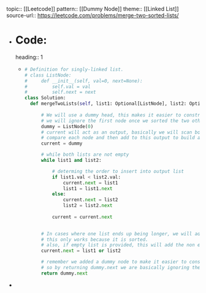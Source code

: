 topic:: [[Leetcode]]
pattern:: [[Dummy Node]]
theme:: [[Linked List]]
source-url:: https://leetcode.com/problems/merge-two-sorted-lists/

- # Code:
  heading:: 1
	- ```python
	  # Definition for singly-linked list.
	  # class ListNode:
	  #     def __init__(self, val=0, next=None):
	  #         self.val = val
	  #         self.next = next
	  class Solution:
	    def mergeTwoLists(self, list1: Optional[ListNode], list2: Optional[ListNode]) -> Optional[ListNode]:
	        
	        # We will use a dummy head, this makes it easier to construct an output.
	        # we will ignore the first node once we sorted the two others.
	        dummy = ListNode(0)
	        # current will act as an output, basically we will scan both lists at the same time, 
	        # compare each node and then add to this output to build a sorted linked list.
	        current = dummy
	  
	        # while both lists are not empty
	        while list1 and list2:
	  
	            # determing the order to insert into output list
	            if list1.val < list2.val:
	                current.next = list1
	                list1 = list1.next
	            else:
	                current.next = list2
	                list2 = list2.next
	            
	            current = current.next
	        
	  
	        # In cases where one list ends up being longer, we will add on the remaining list
	        # this only works because it is sorted.
	        # also, if empty list is provided, this will add the non empty to out output
	        current.next = list1 or list2
	  
	        # remember we added a dummy node to make it easier to construct an output linked list
	        # so by returning dummy.next we are basically ignoring the first node which we added
	        return dummy.next
	  ```
-